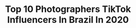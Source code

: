 ---
title: Top 10 Photographers TikTok Influencers In Brazil In 2020
description: >-
  Find top photographers TikTok influencers in Brazil in 2020. Most popular hashtags: #brasil #quarentena #ensaio #lightroom.
platform: TikTok
profiles:
  - username: ".carolgalvao"
    fullname: >-
      Carol Galvão
    location: "Brazil"
    followers: 51280
    engagement: 1010
    commentsToLikes: 0.017546
    id: ck8vxkz4frcz00j78h7g1d38e
    verified: false
    hashtags: "#foto, #fazendoemcasa, #cabelocacheado, #photograpy"
  - username: "giceliocosta"
    fullname: >-
      Gicelio Costa
    location: "Brazil"
    followers: 4019
    engagement: 959
    commentsToLikes: 0.009334
    id: ck9r6mixi4hb10j786636rk09
    verified: false
    hashtags: "#cavalos, #albumlookalike, #lightroom, #amocavalo"
  - username: "elelucapucci"
    fullname: >-
      Luca Pucci
    location: "Brazil"
    followers: 0
    engagement: 665
    commentsToLikes: 0.033941
    id: ck8w4unib92xm0j78lraobr3y
    verified: false
    hashtags: "#trucos, #rooftop, #partyalone, #chinese"
  - username: "gilmarphotos"
    fullname: >-
      Gilmar’S Fotografia
    location: "Brazil"
    followers: 223092
    engagement: 1377
    commentsToLikes: 0.007326
    id: cka0nacc0ywan0i78mm5hsg3d
    verified: true
    hashtags: "#pravoce, #lightroom, #quarantine, #camera"
  - username: "raysalc"
    fullname: >-
      Raysa Lc
    location: "Brazil"
    followers: 8507
    engagement: 943
    commentsToLikes: 0.018647
    id: ckaib6v0vfa7t0i78d77ibfmt
    verified: false
    hashtags: "#brasil, #deixapraamanha, #macbookpro, #dorime"
  - username: "thiminhau"
    fullname: >-
      Thimeow
    location: "Brazil"
    followers: 9812
    engagement: 851
    commentsToLikes: 0.012623
    id: ck8w4nut18u2l0j7811955o8q
    verified: false
    hashtags: "#graffiti, #sggirls, #portrait, #viral"
  - username: "euadaltojr"
    fullname: >-
      Adalto Júnior
    location: "Brazil"
    followers: 25959
    engagement: 553
    commentsToLikes: 0.004158
    id: ck8vxl129rdb90j78zm6syghc
    verified: false
    hashtags: "#chalenge, #cruise, #shootchallenge, #pravoce"
  - username: "victorfotografia"
    fullname: >-
      Victor Fotografia
    location: "Brazil"
    followers: 8027
    engagement: 2109
    commentsToLikes: 0.016163
    id: ck8vxl2d6rdje0j7856qxf8en
    verified: false
    hashtags: "#brasil, #foryourpage, #cores, #intagram"
  - username: "heldermelom7"
    fullname: >-
      Helder Melo
    location: "Brazil"
    followers: 41027
    engagement: 1108
    commentsToLikes: 0.122432
    id: ck8vxl076rd730j78uzbnip4g
    verified: false
    hashtags: "#vireimang, #tiktok, #pet, #tshuri"
  - username: "aquino_photo"
    fullname: >-
      Jaqueline aquino
    location: "Brazil"
    followers: 33843
    engagement: 1795
    commentsToLikes: 0.025197
    id: cka0nacvxywf20i78e51xvh1f
    verified: false
    hashtags: "#trabalhoemcasa, #photo, #retrato, #omelhorano"
---